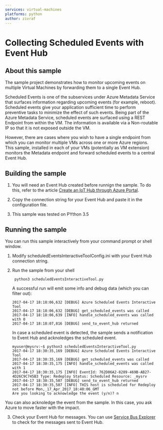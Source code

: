 ```yaml
---
services: virtual-machines
platforms: python
author: zivraf
---
```


# Collecting Scheduled Events with Event Hub  

## About this sample
The sample project demonstrates how to monitor upcoming events on multiple Virtual Machines by forwarding them to a single Event Hub.

Scheduled Events is one of the subservices under Azure Metadata Service that surfaces information regarding upcoming events (for example, reboot). Scheduled events give your application sufficient time to perform preventive tasks to minimize the effect of such events. Being part of the Azure Metadata Service, scheduled events are surfaced using a REST Endpoint from within the VM. The information is available via a Non-routable IP so that it is not exposed outside the VM. 

However, there are cases where you wish to have a single endpoint from which you can monitor multiple VMs across one or more Azure regions. This sample, installed in each of your VMs (potentially as VM extension) monitors the Metadata endpoint and forward scheduled events to a central Event Hub.


## Building the sample
1. You will need an Event Hub created before runnign the sample. To do this, refer to the article [Create an IoT Hub through Azure Portal](https://azure.microsoft.com/documentation/articles/iot-hub-csharp-csharp-getstarted/#create-an-iot-hub).

2. Copy the connection string for your Event Hub and paste it in the configuration file.

3. This sample was tested on PYthon 3.5 


## Running the sample
You can run this sample interactively from your command prompt or shell window.
1. Modify scheduledEventsInteractiveToolConfig.ini with your Event Hub connection string.
2. Run the sample from your shell 
    ```
     python3 scheduledEventsInteractiveTool.py
    ```
    
    A successful run will emit some info and debug data (which you can filter out):

   ```
   2017-04-17 18:18:06,632 [DEBUG] Azure Scheduled Events Interactive Tool
   2017-04-17 18:18:06,632 [DEBUG] get_scheduled_events was called
   2017-04-17 18:18:06,639 [INFO] handle_scheduled_events was called with 0
   2017-04-17 18:18:07,816 [DEBUG] send_to_event_hub returned
   ```

   In case a scheduled event is detected, the sample sends a notification to Event Hub and acknoledges the scheduled event.
   ```
   myuser@mysrv:~$ python3 scheduledEventsInteractiveTool.py
   2017-04-17 18:30:35,169 [DEBUG] Azure Scheduled Events Interactive Tool
   2017-04-17 18:30:35,169 [DEBUG] get_scheduled_events was called
   2017-04-17 18:30:35,175 [INFO] handle_scheduled_events was called with 1
   2017-04-17 18:30:35,175 [INFO] EventId: 762D06A2-8289-469B-AB27-4D26C9C745B3 Type: Redeploy Status: Scheduled Resource: _mysrv
   2017-04-17 18:30:35,507 [DEBUG] send_to_event_hub returned
   2017-04-17 18:30:35,507 [INFO] THIS host is scheduled for Redeploy not before Mon,_17_Apr_2017_18:40:06_GMT
   Are you looking to acknowledge the event (y/n)? n

   ```
  You can also acknoledge the event from the sample. In this case, you ask Azure to move faster with the impact. 

3. Check your Event Hub for messages. You can use [Service Bus Explorer](https://github.com/paolosalvatori/ServiceBusExplorer) to check for the messages sent to Event Hub. 

